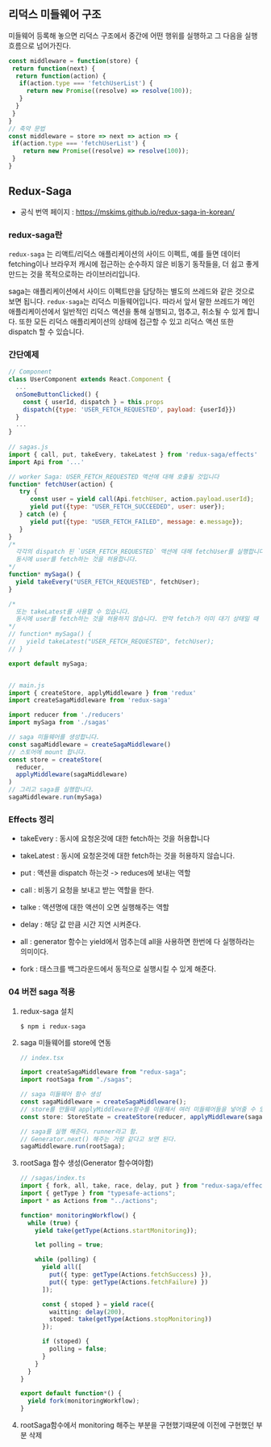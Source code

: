 ## 리덕스 미들웨어 구조

미들웨어 등록해 놓으면 리덕스 구조에서 중간에 어떤 행위를 실행하고 그 다음을 실행흐름으로 넘어가진다. 

```javascript
const middleware = function(store) {
 return function(next) {
  return function(action) {
   if(action.type === 'fetchUserList') {
     return new Promise((resolve) => resolve(100));
   }
  }
 }
}
// 축약 문법
const middleware = store => next => action => {
 if(action.type === 'fetchUserList') {
    return new Promise((resolve) => resolve(100));
 }
}

```



## Redux-Saga 

- 공식 번역 페이지 : https://mskims.github.io/redux-saga-in-korean/

### redux-saga란

`redux-saga` 는 리액트/리덕스 애플리케이션의 사이드 이펙트, 예를 들면 데이터 fetching이나 브라우저 캐시에 접근하는 순수하지 않은 비동기 동작들을, 더 쉽고 좋게 만드는 것을 목적으로하는 라이브러리입니다.

saga는 애플리케이션에서 사이드 이펙트만을 담당하는 별도의 쓰레드와 같은 것으로 보면 됩니다. `redux-saga`는 리덕스 미들웨어입니다. 따라서 앞서 말한 쓰레드가 메인 애플리케이션에서 일반적인 리덕스 액션을 통해 실행되고, 멈추고, 취소될 수 있게 합니다. 또한 모든 리덕스 애플리케이션의 상태에 접근할 수 있고 리덕스 액션 또한 dispatch 할 수 있습니다.

### 간단예제

```javascript
// Component
class UserComponent extends React.Component {
  ...
  onSomeButtonClicked() {
    const { userId, dispatch } = this.props
    dispatch({type: 'USER_FETCH_REQUESTED', payload: {userId}})
  }
  ...
}
  
// sagas.js
import { call, put, takeEvery, takeLatest } from 'redux-saga/effects'
import Api from '...'

// worker Saga: USER_FETCH_REQUESTED 액션에 대해 호출될 것입니다
function* fetchUser(action) {
   try {
      const user = yield call(Api.fetchUser, action.payload.userId);
      yield put({type: "USER_FETCH_SUCCEEDED", user: user});
   } catch (e) {
      yield put({type: "USER_FETCH_FAILED", message: e.message});
   }
}
/*
  각각의 dispatch 된 `USER_FETCH_REQUESTED` 액션에 대해 fetchUser를 실행합니다.
  동시에 user를 fetch하는 것을 허용합니다.
*/
function* mySaga() {
  yield takeEvery("USER_FETCH_REQUESTED", fetchUser);
}

/*
  또는 takeLatest를 사용할 수 있습니다.
  동시에 user를 fetch하는 것을 허용하지 않습니다. 만약 fetch가 이미 대기 상태일 때  "USER_FETCH_REQUESTED"가 dispatch가 되었다면 대기 상태의 fetch는 취소되고 항상 최근 것만이 실행됩니다.
*/
// function* mySaga() {
//   yield takeLatest("USER_FETCH_REQUESTED", fetchUser);
// }

export default mySaga;  


// main.js
import { createStore, applyMiddleware } from 'redux'
import createSagaMiddleware from 'redux-saga'

import reducer from './reducers'
import mySaga from './sagas'

// saga 미들웨어를 생성합니다.
const sagaMiddleware = createSagaMiddleware()
// 스토어에 mount 합니다.
const store = createStore(
  reducer,
  applyMiddleware(sagaMiddleware)
)
// 그리고 saga를 실행합니다.
sagaMiddleware.run(mySaga)
```



### Effects 정리

- takeEvery : 동시에 요청온것에 대한 fetch하는 것을 허용합니다
- takeLatest : 동시에 요청온것에 대한 fetch하는 것을 허용하지 않습니다.

- put :  액션을 dispatch 하는것 -> reduces에 보내는 역할
- call : 비동기 요청을 보내고 받는 역할을 한다.
- talke : 액션명에 대한  액션이 오면 실행해주는 역할
- delay : 해당 값 만큼 시간 지연 시켜준다. 
- all : generator 함수는 yield에서 멈추는데 all을 사용하면 한번에 다 실행하라는 의미이다. 
- fork : 태스크를 백그라운드에서 동적으로 실행시킬 수 있게 해준다.





### 04 버전 saga 적용  

1. redux-saga 설치 

   ```shell
   $ npm i redux-saga
   ```

2. saga 미들웨어를 store에 연동 

   ```typescript
   // index.tsx
   
   import createSagaMiddleware from "redux-saga";
   import rootSaga from "./sagas";
   
   // saga 미들웨어 함수 생성
   const sagaMiddleware = createSagaMiddleware(); 
   // store를 만들때 applyMiddleware함수를 이용해서 여러 미들웨어들을 넣어줄 수 있다. 
   const store: StoreState = createStore(reducer, applyMiddleware(sagaMiddleware));
   
   // saga를 실행 해준다. runner라고 함.
   // Generator.next() 해주는 거랑 같다고 보면 된다. 
   sagaMiddleware.run(rootSaga);
   
   ```

3. rootSaga 함수 생성(Generator 함수여야함)

   ```typescript
   // /sagas/index.ts
   import { fork, all, take, race, delay, put } from "redux-saga/effects";
   import { getType } from "typesafe-actions";
   import * as Actions from "../actions";
   
   function* monitoringWorkflow() {
     while (true) {
       yield take(getType(Actions.startMonitoring));
   
       let polling = true;
   
       while (polling) {
         yield all([
           put({ type: getType(Actions.fetchSuccess) }),
           put({ type: getType(Actions.fetchFailure) })
         ]);
   
         const { stoped } = yield race({
           waitting: delay(200),
           stoped: take(getType(Actions.stopMonitoring))
         });
   
         if (stoped) {
           polling = false;
         }
       }
     }
   }
   
   export default function*() {
     yield fork(monitoringWorkflow);
   }
   
   ```

4. rootSaga함수에서 monitoring 해주는 부분을 구현했기때문에 이전에 구현했던 부분 삭제 